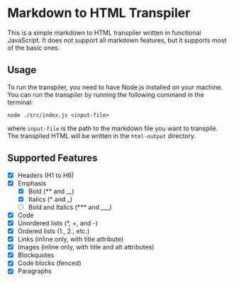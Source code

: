 # Markdown to HTML Transpiler

This is a simple markdown to HTML transpiler written in functional JavaScript. It does not support all markdown features, but it supports most of the basic ones.

## Usage

To run the transpiler, you need to have Node.js installed on your machine. You can run the transpiler by running the following command in the terminal:

```
node ./src/index.js <input-file>
```

where `input-file` is the path to the markdown file you want to transpile. The transpiled HTML will be written in the `html-output` directory.

## Supported Features

- [x] Headers (H1 to H6)
- [x] Emphasis
    - [x] Bold (** and __)
    - [x] Italics (* and _)
    - [ ] Bold and Italics (*** and ___)
- [x] Code
- [x] Unordered lists (*, +, and -)
- [x] Ordered lists (1., 2., etc.)
- [x] Links (inline only, with title attribute)
- [x] Images (inline only, with title and alt attributes)
- [x] Blockquotes
- [x] Code blocks (fenced)
- [x] Paragraphs